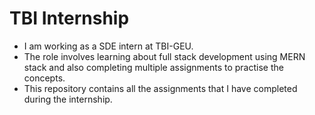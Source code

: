 # TBI Internship

- I am working as a SDE intern at TBI-GEU.
- The role involves learning about full stack development using MERN stack and also completing multiple assignments to practise the concepts.
- This repository contains all the assignments that I have completed during the internship.

